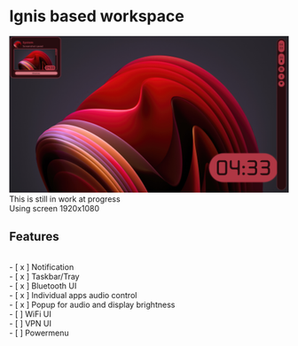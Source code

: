 # Ignis based workspace
<img src="preview/v0.9.png">
This is still in work at progress
<br>
Using screen 1920x1080
<br>

## Features
<br>
- [ x ] Notification
<br>
- [ x ] Taskbar/Tray
<br>
- [ x ] Bluetooth UI
<br>
- [ x ] Individual apps audio control
<br>
- [ x ] Popup for audio and display brightness
<br>
- [ ] WiFi UI
<br>
- [ ] VPN UI
<br>
- [ ] Powermenu
